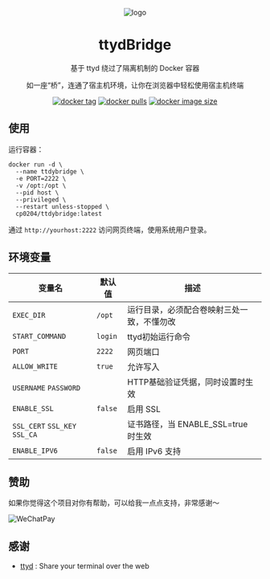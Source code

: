 <div align="center">

![logo](https://cdn.jsdelivr.net/gh/Cp0204/CasaOS-AppStore-Play@main/Apps/ttydbridge/icon.png)

# ttydBridge

基于 ttyd 绕过了隔离机制的 Docker 容器

如一座“桥”，连通了宿主机环境，让你在浏览器中轻松使用宿主机终端

[![docker tag][docker-tag-image]][docker-url] [![docker pulls][docker-pulls-image]][docker-url] [![docker image size][docker-image-size-image]][docker-url]

[docker-tag-image]: https://img.shields.io/docker/v/cp0204/ttydbridge
[docker-pulls-image]: https://img.shields.io/docker/pulls/cp0204/ttydbridge
[docker-image-size-image]: https://img.shields.io/docker/image-size/cp0204/ttydbridge
[github-url]: https://github.com/Cp0204/ttydbridge
[docker-url]: https://hub.docker.com/r/cp0204/ttydbridge

</div>

## 使用

运行容器：

```shell
docker run -d \
  --name ttdybridge \
  -e PORT=2222 \
  -v /opt:/opt \
  --pid host \
  --privileged \
  --restart unless-stopped \
  cp0204/ttdybridge:latest
```

通过 `http://yourhost:2222` 访问网页终端，使用系统用户登录。

## 环境变量

| 变量名                        | 默认值  | 描述                                       |
| ----------------------------- | ------- | ------------------------------------------ |
| `EXEC_DIR`                    | `/opt`  | 运行目录，必须配合卷映射三处一致，不懂勿改 |
| `START_COMMAND`               | `login` | ttyd初始运行命令                           |
| `PORT`                        | `2222`  | 网页端口                                   |
| `ALLOW_WRITE`                 | `true`  | 允许写入                                   |
| `USERNAME` `PASSWORD`         |         | HTTP基础验证凭据，同时设置时生效           |
| `ENABLE_SSL`                  | `false` | 启用 SSL                                   |
| `SSL_CERT` `SSL_KEY` `SSL_CA` |         | 证书路径，当 ENABLE_SSL=true 时生效        |
| `ENABLE_IPV6`                 | `false` | 启用 IPv6 支持                             |

## 赞助

如果你觉得这个项目对你有帮助，可以给我一点点支持，非常感谢～

![WeChatPay](https://cdn.jsdelivr.net/gh/Cp0204/CasaMOD@main/img/wechat_pay_qrcode.png)

## 感谢

- [ttyd](https://github.com/tsl0922/ttyd) : Share your terminal over the web
